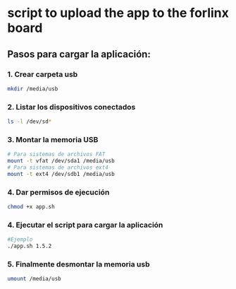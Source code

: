 # script to upload the app to the forlinx board

## Pasos para cargar la aplicación:

### 1. Crear carpeta usb
```bash
mkdir /media/usb
```
### 2. Listar los dispositivos conectados
```bash
ls -l /dev/sd*
```

### 3. Montar la memoria USB
```bash
# Para sistemas de archivos FAT
mount -t vfat /dev/sda1 /media/usb
# Para sistemas de archivos ext4
mount -t ext4 /dev/sdb1 /media/usb
```
### 4. Dar permisos de ejecución
```bash
chmod +x app.sh
```
### 4. Ejecutar el script para cargar la aplicación
```bash
#Ejemplo
./app.sh 1.5.2
```

### 5. Finalmente desmontar la memoria usb
```bash
umount /media/usb
```

